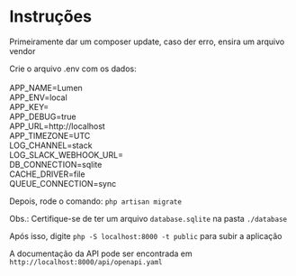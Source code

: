 # Instruções
Primeiramente dar um composer update, caso der erro, ensira um arquivo vendor

Crie o arquivo .env com os dados: <br>
<br>APP_NAME=Lumen 
<br>APP_ENV=local
<br>APP_KEY=
<br>APP_DEBUG=true
<br>APP_URL=http://localhost
<br>APP_TIMEZONE=UTC
<br>LOG_CHANNEL=stack
<br>LOG_SLACK_WEBHOOK_URL=
<br>DB_CONNECTION=sqlite
<br>CACHE_DRIVER=file
<br>QUEUE_CONNECTION=sync
<br>


Depois, rode o comando: `php artisan migrate`

Obs.: Certifique-se de ter um arquivo `database.sqlite` na pasta `./database`

Após isso, digite `php -S localhost:8000 -t public` para subir a aplicação

A documentação da API pode ser encontrada em `http://localhost:8000/api/openapi.yaml`

